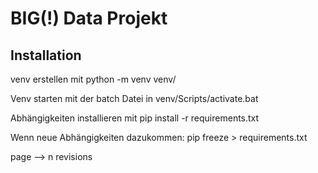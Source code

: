 # BIG(!) Data Projekt

## Installation 
venv erstellen mit python -m venv venv/ 

Venv starten mit der batch Datei in venv/Scripts/activate.bat

Abhängigkeiten installieren mit pip install -r requirements.txt

Wenn neue Abhängigkeiten dazukommen: pip freeze > requirements.txt

page --> n revisions
